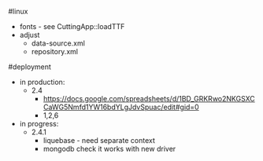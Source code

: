 #linux
* fonts - see CuttingApp::loadTTF
* adjust
  * data-source.xml
  * repository.xml

#deployment
* in production: 
  * 2.4
    * https://docs.google.com/spreadsheets/d/1BD_GRKRwo2NKGSXCCaWG5Nmfd1YW16bdYLgJdvSpuac/edit#gid=0
    * 1,2,6
* in progress:
  * 2.4.1
    * liquebase - need separate context
    * mongodb check it works with new driver